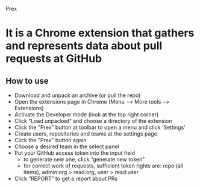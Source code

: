 Prex

# It is a Chrome extension that gathers and represents data about pull requests at GitHub

How to use
---------
* Download and unpack an archive (or pull the repo)
* Open the extensions page in Chrome (Menu —> More tools —> Extensions)
* Activate the Developer mode (look at the top right corner)
* Click “Load unpacked” and choose a directory of the extension
* Click the "Prex" button at toolbar to open a menu and click 'Settings'
* Create users, repositories and teams at the settings page
* Click the "Prex" button again
* Choose a desired team in the select panel
* Put your GitHub access token into the input field
  * to generate new one, click “generate new token”
  * for correct work of requests, sufficient token rights are: repo (all items), admin:org > read:org, user > read:user
* Click “REPORT” to get a report about PRs
